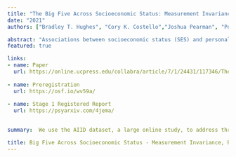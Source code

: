 ```yaml
---
title: "The Big Five Across Socioeconomic Status: Measurement Invariance, Relationships, and Age Trends"
date: "2021"
authors: ["Bradley T. Hughes", "Cory K. Costello","Joshua Pearman", "Pooya Razavi", "Cianna Bedford-Petersen", "Rita M. Ludwig", "Sanjay Srivastava"]

abstract: "Associations between socioeconomic status (SES) and personality traits have important implications for theory and application. Progress in understanding these associations depends on valid measurement, unbiased estimation, and careful assessment of generalizability. In this registered report, we used data from AIID, a large online study, to address three basic questions about personality and SES. First, we evaluated the measurement invariance of a common measure of personality, the Big Five Inventory, across indicators of educational attainment, income, and occupational prestige. Fit indices showed some instances of detectable noninvariance, but with little practical impact on substantive results. Second, we estimated associations between SES and personality. Results showed that personality and SES were largely independent (most rs < .1), in contrast to predictions derived from several previous studies. Third, we tested whether age trends in personality were moderated by SES. Results did not support predictions from social investment theory, but they did suggest that age trends were largely generalizable across SES. We discuss the implications of these findings for developing and validating personality measures for use in diverse samples. We also discuss the implications for theories that propose that the Big Five are responsive to, or partially responsible for, people’s economic and social conditions."
featured: true

links:
- name: Paper
  url: https://online.ucpress.edu/collabra/article/7/1/24431/117346/The-Big-Five-Across-Socioeconomic-Status/
  
- name: Preregistration
  url: https://osf.io/wv59a/
  
- name: Stage 1 Registered Report
  url: https://psyarxiv.com/4jema/
  

summary:  We use the AIID dataset, a large online study, to address three basic questions about personality and SES.

title: Big Five Across Socioeconomic Status - Measurement Invariance, Relationships, and Age Trends
---
```


